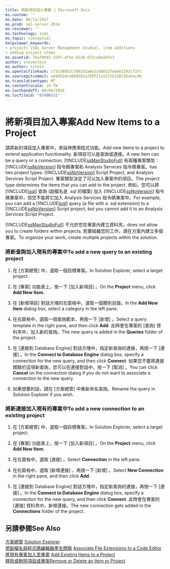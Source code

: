 ```yaml
---
title: 將新項目加入專案 | Microsoft Docs
ms.custom: ''
ms.date: 06/13/2017
ms.prod: sql-server-2014
ms.reviewer: ''
ms.technology: ssms
ms.topic: conceptual
helpviewer_keywords:
- projects [SQL Server Management Studio], item additions
- adding project items
ms.assetid: 76af8692-324f-4f5e-b1a0-d72ca8a107e3
author: stevestein
ms.author: sstein
ms.openlocfilehash: c73c58952c7801b3a0e2c86652feb461292cf37c
ms.sourcegitcommit: ad4d92dce894592a259721a1571b1d8736abacdb
ms.translationtype: MT
ms.contentlocale: zh-TW
ms.lasthandoff: 08/04/2020
ms.locfileid: "87606531"
---
```

# <a name="add-new-items-to-a-project"></a><span data-ttu-id="fed40-102">將新項目加入專案</span><span class="sxs-lookup"><span data-stu-id="fed40-102">Add New Items to a Project</span></span>
  <span data-ttu-id="fed40-103">請將新的項目加入專案中，來延伸應用程式功能。</span><span class="sxs-lookup"><span data-stu-id="fed40-103">Add new items to a project to extend application functionality.</span></span> <span data-ttu-id="fed40-104">新項目可以是查詢或連接。</span><span class="sxs-lookup"><span data-stu-id="fed40-104">A new item can be a query or a connection.</span></span> [!INCLUDE[ssManStudioFull](../../includes/ssmanstudiofull-md.md)] <span data-ttu-id="fed40-105">有兩種專案類型： [!INCLUDE[ssNoVersion](../../includes/ssnoversion-md.md)] 指令碼專案和 Analysis Services 指令碼專案。</span><span class="sxs-lookup"><span data-stu-id="fed40-105">has two project types: [!INCLUDE[ssNoVersion](../../includes/ssnoversion-md.md)] Script Project, and Analysis Services Script Project.</span></span> <span data-ttu-id="fed40-106">專案類型決定了可以加入專案中的項目。</span><span class="sxs-lookup"><span data-stu-id="fed40-106">The project type determines the items that you can add to the project.</span></span> <span data-ttu-id="fed40-107">例如，您可以將 [!INCLUDE[tsql](../../includes/tsql-md.md)] 查詢 (副檔名是 .sql 的檔案) 加入 [!INCLUDE[ssNoVersion](../../includes/ssnoversion-md.md)] 指令碼專案中，但您不能將它加入 Analysis Services 指令碼專案中。</span><span class="sxs-lookup"><span data-stu-id="fed40-107">For example, you can add a [!INCLUDE[tsql](../../includes/tsql-md.md)] query (a file with a .sql extension) to a [!INCLUDE[ssNoVersion](../../includes/ssnoversion-md.md)] Script project, but you cannot add it to an Analysis Services Script Project.</span></span>  
  
 [!INCLUDE[ssManStudioFull](../../includes/ssmanstudiofull-md.md)] <span data-ttu-id="fed40-108">不允許您在專案內建立資料夾。</span><span class="sxs-lookup"><span data-stu-id="fed40-108">does not allow you to create folders within projects.</span></span> <span data-ttu-id="fed40-109">若要組織您的工作，請在方案內建立多個專案。</span><span class="sxs-lookup"><span data-stu-id="fed40-109">To organize your work, create multiple projects within the solution.</span></span>  
  
### <a name="to-add-a-new-query-to-an-existing-project"></a><span data-ttu-id="fed40-110">將新查詢加入現有的專案中</span><span class="sxs-lookup"><span data-stu-id="fed40-110">To add a new query to an existing project</span></span>  
  
1.  <span data-ttu-id="fed40-111">在 [方案總管] 中，選取一個目標專案。</span><span class="sxs-lookup"><span data-stu-id="fed40-111">In Solution Explorer, select a target project.</span></span>  
  
2.  <span data-ttu-id="fed40-112">在 [專案]  功能表上，按一下 [加入新項目]  。</span><span class="sxs-lookup"><span data-stu-id="fed40-112">On the **Project** menu, click **Add New Item**.</span></span>  
  
3.  <span data-ttu-id="fed40-113">在 [新增項目]  對話方塊的左窗格中，選取一個類別目錄。</span><span class="sxs-lookup"><span data-stu-id="fed40-113">In the **Add New Item** dialog box, select a category in the left pane.</span></span>  
  
4.  <span data-ttu-id="fed40-114">在右窗格中，選取一個查詢範本，再按一下 [新增]  。</span><span class="sxs-lookup"><span data-stu-id="fed40-114">Select a query template in the right pane, and then click **Add**.</span></span> <span data-ttu-id="fed40-115">此時會在專案的 [查詢]  資料夾中，加入新的查詢。</span><span class="sxs-lookup"><span data-stu-id="fed40-115">The new query is added in the **Queries** folder of the project.</span></span>  
  
5.  <span data-ttu-id="fed40-116">在 [連接到 Database Engine]  對話方塊中，指定新查詢的連接，再按一下 [連接]  。</span><span class="sxs-lookup"><span data-stu-id="fed40-116">In the **Connect to Database Engine** dialog box, specify a connection for the new query, and then click **Connect**.</span></span> <span data-ttu-id="fed40-117">如果您不要將連接關聯於這項新查詢，您可以在連接對話中，按一下 [取消]  。</span><span class="sxs-lookup"><span data-stu-id="fed40-117">You can click **Cancel** on the connection dialog if you do not want to associate a connection to the new query.</span></span>  
  
6.  <span data-ttu-id="fed40-118">如果想要的話，請在 [方案總管] 中重新命名查詢。</span><span class="sxs-lookup"><span data-stu-id="fed40-118">Rename the query in Solution Explorer if you wish.</span></span>  
  
### <a name="to-add-a-new-connection-to-an-existing-project"></a><span data-ttu-id="fed40-119">將新連接加入現有的專案中</span><span class="sxs-lookup"><span data-stu-id="fed40-119">To add a new connection to an existing project</span></span>  
  
1.  <span data-ttu-id="fed40-120">在 [方案總管] 中，選取一個目標專案。</span><span class="sxs-lookup"><span data-stu-id="fed40-120">In Solution Explorer, select a target project.</span></span>  
  
2.  <span data-ttu-id="fed40-121">在 [專案]  功能表上，按一下 [加入新項目]  。</span><span class="sxs-lookup"><span data-stu-id="fed40-121">On the **Project** menu, click **Add New Item**.</span></span>  
  
3.  <span data-ttu-id="fed40-122">在左窗格中，選取 [連接]  。</span><span class="sxs-lookup"><span data-stu-id="fed40-122">Select **Connection** in the left pane.</span></span>  
  
4.  <span data-ttu-id="fed40-123">在右窗格中，選取 [新增連接]  ，再按一下 [新增]  。</span><span class="sxs-lookup"><span data-stu-id="fed40-123">Select **New Connection** in the right pane, and then click **Add**.</span></span>  
  
5.  <span data-ttu-id="fed40-124">在 [連接到 Database Engine]  對話方塊中，指定新查詢的連接，再按一下 [連接]  。</span><span class="sxs-lookup"><span data-stu-id="fed40-124">In the **Connect to Database Engine** dialog box, specify a connection for the new query, and then click **Connect**.</span></span> <span data-ttu-id="fed40-125">此時會在專案的 [連接]  資料夾中，新增連接。</span><span class="sxs-lookup"><span data-stu-id="fed40-125">The new connection gets added in the **Connections** folder of the project.</span></span>  
  
## <a name="see-also"></a><span data-ttu-id="fed40-126">另請參閱</span><span class="sxs-lookup"><span data-stu-id="fed40-126">See Also</span></span>  
 <span data-ttu-id="fed40-127">[方案總管](solution-explorer.md) </span><span class="sxs-lookup"><span data-stu-id="fed40-127">[Solution Explorer](solution-explorer.md) </span></span>  
 <span data-ttu-id="fed40-128">[使副檔名與程式碼編輯器產生關聯](../../relational-databases/scripting/associate-file-extensions-to-a-code-editor.md) </span><span class="sxs-lookup"><span data-stu-id="fed40-128">[Associate File Extensions to a Code Editor](../../relational-databases/scripting/associate-file-extensions-to-a-code-editor.md) </span></span>  
 <span data-ttu-id="fed40-129">[將現有專案加入至專案](add-existing-items-to-a-project.md) </span><span class="sxs-lookup"><span data-stu-id="fed40-129">[Add Existing Items to a Project](add-existing-items-to-a-project.md) </span></span>  
 [<span data-ttu-id="fed40-130">移除或刪除項目或專案</span><span class="sxs-lookup"><span data-stu-id="fed40-130">Remove or Delete an Item or Project</span></span>](remove-or-delete-an-item-or-project.md)  
  
  

